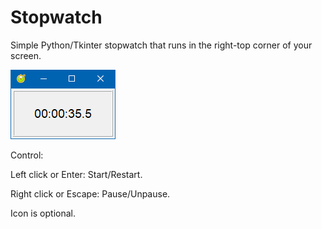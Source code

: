 # Stopwatch
Simple Python/Tkinter stopwatch that runs in the right-top corner of your screen.

![](https://raw.githubusercontent.com/antorix/Stopwatch/master/screenshot.png)

Control:

Left click or Enter: Start/Restart.

Right click or Escape: Pause/Unpause.

Icon is optional.
